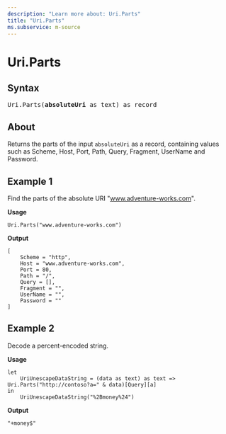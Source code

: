 ```yaml
---
description: "Learn more about: Uri.Parts"
title: "Uri.Parts"
ms.subservice: m-source
---
```

# Uri.Parts

## Syntax

<pre>
Uri.Parts(<b>absoluteUri</b> as text) as record
</pre>

## About

Returns the parts of the input `absoluteUri` as a record, containing values such as Scheme, Host, Port, Path, Query, Fragment, UserName and Password.

## Example 1

Find the parts of the absolute URI "www.adventure-works.com".

**Usage**

```powerquery-m
Uri.Parts("www.adventure-works.com")
```

**Output**

```powerquery-m
[
    Scheme = "http",
    Host = "www.adventure-works.com",
    Port = 80,
    Path = "/",
    Query = [],
    Fragment = "",
    UserName = "",
    Password = ""
]
```

## Example 2

Decode a percent-encoded string.

**Usage**

```powerquery-m
let
    UriUnescapeDataString = (data as text) as text => Uri.Parts("http://contoso?a=" & data)[Query][a]
in
    UriUnescapeDataString("%2Bmoney%24")
```

**Output**

`"+money$"`
